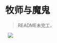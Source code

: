 # 牧师与魔鬼
> README未完工，


 
![](https://github.com/zys980808/Unity3D/blob/master/Homework/Homework2/PriestsAndEvils/PandD_screenshot.jpg)
